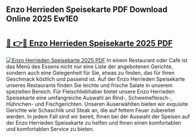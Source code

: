 ## Enzo Herrieden Speisekarte PDF Download Online 2025 Ew1E0

# <h2><a href="http://gc95w4.nevu.top/?p=Enzo+Herrieden+Speisekarte">🔗 👉🔴 Enzo Herrieden Speisekarte 2025 PDF</a></h2>

[![Enzo Herrieden Speisekarte 2025 PDF](https://i.imgur.com/dBaPXMq.png)](http://gc95w4.nevu.top/?p=Enzo+Herrieden+Speisekarte)
In einem Restaurant oder Café ist das Menü des Essens nicht nur eine Liste der angebotenen Gerichte, sondern auch eine Gelegenheit für Sie, etwas zu finden, das für Ihren Geschmack köstlich und passend ist. Auf der Enzo Herrieden Speisekarte unseres Restaurants finden Sie leichte und frische Salate in unserem speziellen Bereich. Für Fleischliebhaber bietet unsere Enzo Herrieden Speisekarte eine umfangreiche Auswahl an Rind-, Schweinefleisch-, Hühnchen- und Fischgerichten. Unseren Auserwählten bieten wir exquisite Gerichte wie Schaschlik und Steak an, die auf fettem Feuer zubereitet werden. In jedem Fall sind wir bereit, Ihnen bei der Auswahl der Speisen auf der Enzo Herrieden Speisekarte zu helfen und Ihnen einen komfortablen und komfortablen Service zu bieten.

